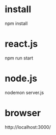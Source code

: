 # install

npm install

# react.js

npm run start

# node.js

nodemon server.js

# browser

http://localhost:3000/